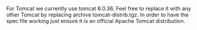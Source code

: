 For Tomcat we currently use tomcat 8.0.36. Feel free to replace it with any
other Tomcat by replacing archive tomcat-distrib.tgz. In order to have the spec file working just ensure it is an official Apache Tomcat distribution.

